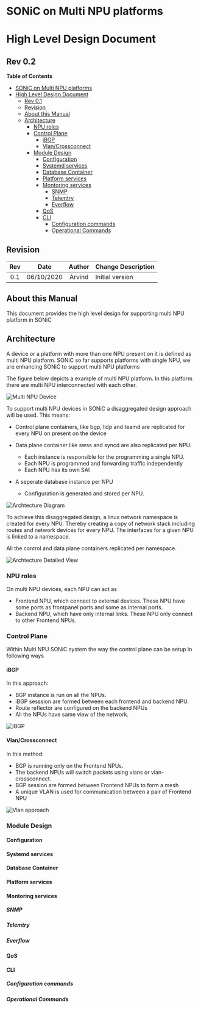 # SONiC on Multi NPU platforms
# High Level Design Document
## Rev 0.2
<!-- markdown-toc start - Don't edit this section. Run M-x markdown-toc-refresh-toc -->
**Table of Contents**

- [SONiC on Multi NPU platforms](#sonic-on-multi-npu-platforms)
- [High Level Design Document](#high-level-design-document)
    - [Rev 0.1](#rev-01)
    - [Revision](#revision)
    - [About this Manual](#about-this-manual)
    - [Architecture](#architecture)
        - [NPU roles](#npu-roles)
        - [Control Plane](#control-plane)
            - [iBGP](#ibgp)
            - [Vlan/Crossconnect](#vlancrossconnect)
        - [Module Design](#module-design)
            - [Configuration](#configuration)
            - [Systemd services](#systemd-services)
            - [Database Container](#database-container)
            - [Platform services](#platform-services)
            - [Montoring services](#montoring-services)
                - [SNMP](#snmp)
                - [Telemtry](#telemtry)
                - [Everflow](#everflow)
            - [QoS](#qos)
            - [CLI](#cli)
                - [Configuration commands](#configuration-commands)
                - [Operational Commands](#operational-commands)

<!-- markdown-toc end -->
  
    
## Revision
| Rev |     Date    |       Author       | Change Description                |
|:---:|:-----------:|:------------------:|-----------------------------------|
| 0.1 | 06/10/2020  |    Arvind          | Initial version                   |


## About this Manual

This document provides the high level design for supporting multi NPU platform in SONiC

## Architecture
A device or a platform with more than one NPU present on it is defined as multi NPU platform.
SONiC so far supports platforms with single NPU, we are enhancing SONiC to support multi NPU platforms

The figure below depicts a example of multi NPU platform. In this platform there are multi NPU interconnected with each other. 

![Multi NPU Device](images/multi_npu_device.jpg)

To support multi NPU devices in SONiC a disaggregated design approach will be used. This means:
- Control plane containers, like bgp, lldp and teamd are replicated for every NPU on present on the device
- Data plane container like swss and syncd are also replicated per NPU.
   - Each instance is responsible for the programming a single NPU.
   - Each NPU is programmed and forwarding traffic independently
   - Each NPU has its own SAI
   
- A seperate database instance per NPU
  - Configuration is generated and stored per NPU.

![Archtecture Diagram](images/architecture_diagram.jpg)

To achieve this disaggregated design, a linux network namespace is created for every NPU.
Thereby creating a copy of network stack including routes and network devices for every NPU.
The interfaces for a given NPU is linked to a namespace.

All the control and data plane containers replicated per namespace.


![Archtecture Detailed View](images/multi_npu_architecture.jpg)
### NPU roles

On multi NPU devices, each NPU can act as 
 - Frontend NPU, which connect to external devices. These NPU have some ports as frontpanel ports and some as internal ports.
 - Backend NPU, which have only internal links. These NPU only connect to other Frontend NPUs.
 
### Control Plane
Within Multi NPU SONiC system the way the control plane can be setup in following ways
#### iBGP 
In this approach:
- BGP instance is run on all the NPUs.
- iBGP sesssion are formed between each frontend and backend NPU.
- Route reflector are configured on the backend NPUs
- All the NPUs have same view of the network.


![iBGP](images/iBgp.jpg)

#### Vlan/Crossconnect
In this method:
- BGP is running only on the Frontend NPUs.
- The backend NPUs will switch packets using vlans or vlan-crossconnect.
- BGP session are formed between Frontend NPUs to form a mesh
- A unique VLAN is used for communication between a pair of Frontend NPU

![Vlan approach](images/vlan_cc.jpg)

### Module Design

#### Configuration

#### Systemd services

#### Database Container

#### Platform services

#### Montoring services

##### SNMP

##### Telemtry

##### Everflow

#### QoS

#### CLI

##### Configuration commands

##### Operational Commands
 
